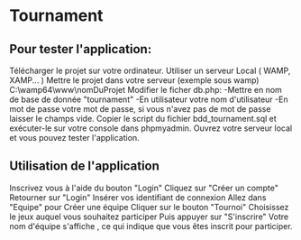 # Tournament

## Pour tester l'application:

Télécharger le projet sur votre ordinateur.
Utiliser un serveur Local ( WAMP, XAMP... )
Mettre le projet dans votre serveur (exemple sous wamp)
C:\wamp64\www\nomDuProjet
Modifier le ficher db.php:
  -Mettre en nom de base de donnée "tournament"
  -En utilisateur votre nom d'utilisateur 
  -En mot de passe votre mot de passe, si vous n'avez pas de mot de passe laisser le champs vide.
Copier le script du fichier bdd_tournament.sql et exécuter-le sur votre console dans phpmyadmin.
Ouvrez votre serveur local et vous pouvez tester l'application.

## Utilisation de l'application

Inscrivez vous à l'aide du bouton "Login"
Cliquez sur "Créer un compte"
Retourner sur "Login"
Insérer vos identifiant de connexion
Allez dans "Equipe" pour Créer une équipe
Cliquer sur le bouton "Tournoi"
Choisissez le jeux auquel vous souhaitez participer
Puis appuyer sur "S'inscrire" 
Votre nom d'équipe s'affiche , ce qui indique que vous êtes inscrit pour participer.
